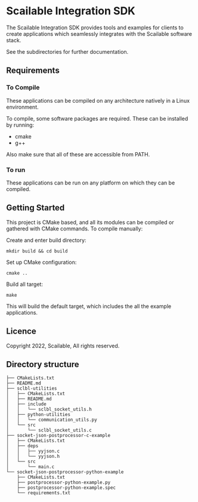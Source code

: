 Scailable Integration SDK
=========================

The Scailable Integration SDK provides tools and examples for clients to create applications which seamlessly integrates with the Scailable software stack.

See the subdirectories for further documentation.

## Requirements

### To Compile

These applications can be compiled on any architecture natively in a Linux environment.

To compile, some software packages are required. These can be installed by running:

- cmake
- g++

Also make sure that all of these are accessible from PATH.

### To run

These applications can be run on any platform on which they can be compiled.


## Getting Started

This project is CMake based, and all its modules can be compiled or gathered with CMake commands. To compile manually:

Create and enter build directory:

```
mkdir build && cd build
```

Set up CMake configuration:

```
cmake ..
```

Build all target:

```
make
```

This will build the default target, which includes the all the example applications.

## Licence

Copyright 2022, Scailable, All rights reserved.

## Directory structure

```
├── CMakeLists.txt
├── README.md
├── sclbl-utilities
│   ├── CMakeLists.txt
│   ├── README.md
│   ├── include
│   │   └── sclbl_socket_utils.h
│   ├── python-utilities
│   │   └── communication_utils.py
│   └── src
│       └── sclbl_socket_utils.c
├── socket-json-postprocessor-c-example
│   ├── CMakeLists.txt
│   ├── deps
│   │   ├── yyjson.c
│   │   └── yyjson.h
│   └── src
│       └── main.c
└── socket-json-postprocessor-python-example
    ├── CMakeLists.txt
    ├── postprocessor-python-example.py
    ├── postprocessor-python-example.spec
    └── requirements.txt
```